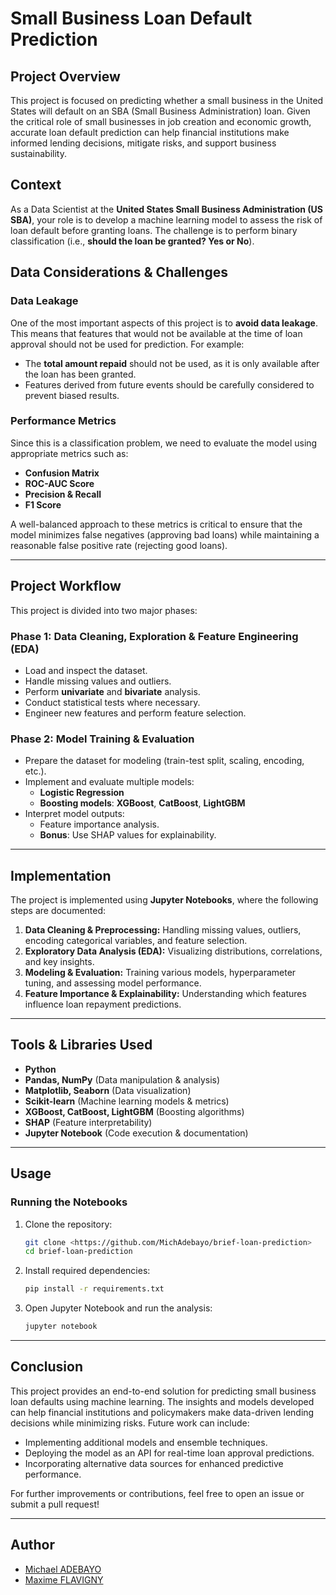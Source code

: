 # Small Business Loan Default Prediction

## Project Overview
This project is focused on predicting whether a small business in the United States will default on an SBA (Small Business Administration) loan. Given the critical role of small businesses in job creation and economic growth, accurate loan default prediction can help financial institutions make informed lending decisions, mitigate risks, and support business sustainability.

## Context
As a Data Scientist at the **United States Small Business Administration (US SBA)**, your role is to develop a machine learning model to assess the risk of loan default before granting loans. The challenge is to perform binary classification (i.e., **should the loan be granted? Yes or No**). 

## Data Considerations & Challenges

### **Data Leakage**
One of the most important aspects of this project is to **avoid data leakage**. This means that features that would not be available at the time of loan approval should not be used for prediction. For example:
- The **total amount repaid** should not be used, as it is only available after the loan has been granted.
- Features derived from future events should be carefully considered to prevent biased results.

### **Performance Metrics**
Since this is a classification problem, we need to evaluate the model using appropriate metrics such as:
- **Confusion Matrix**
- **ROC-AUC Score**
- **Precision & Recall**
- **F1 Score**

A well-balanced approach to these metrics is critical to ensure that the model minimizes false negatives (approving bad loans) while maintaining a reasonable false positive rate (rejecting good loans).

---

## Project Workflow
This project is divided into two major phases:

### **Phase 1: Data Cleaning, Exploration & Feature Engineering (EDA)**
- Load and inspect the dataset.
- Handle missing values and outliers.
- Perform **univariate** and **bivariate** analysis.
- Conduct statistical tests where necessary.
- Engineer new features and perform feature selection.

### **Phase 2: Model Training & Evaluation**
- Prepare the dataset for modeling (train-test split, scaling, encoding, etc.).
- Implement and evaluate multiple models:
  - **Logistic Regression**
  - **Boosting models**: **XGBoost**, **CatBoost**, **LightGBM**
- Interpret model outputs:
  - Feature importance analysis.
  - **Bonus**: Use SHAP values for explainability.

---

## Implementation
The project is implemented using **Jupyter Notebooks**, where the following steps are documented:
1. **Data Cleaning & Preprocessing:** Handling missing values, outliers, encoding categorical variables, and feature selection.
2. **Exploratory Data Analysis (EDA):** Visualizing distributions, correlations, and key insights.
3. **Modeling & Evaluation:** Training various models, hyperparameter tuning, and assessing model performance.
4. **Feature Importance & Explainability:** Understanding which features influence loan repayment predictions.

---

## Tools & Libraries Used
- **Python**
- **Pandas, NumPy** (Data manipulation & analysis)
- **Matplotlib, Seaborn** (Data visualization)
- **Scikit-learn** (Machine learning models & metrics)
- **XGBoost, CatBoost, LightGBM** (Boosting algorithms)
- **SHAP** (Feature interpretability)
- **Jupyter Notebook** (Code execution & documentation)

---

## Usage

### **Running the Notebooks**
1. Clone the repository:
   ```bash
   git clone <https://github.com/MichAdebayo/brief-loan-prediction>
   cd brief-loan-prediction
   ```
2. Install required dependencies:
   ```bash
   pip install -r requirements.txt
   ```
3. Open Jupyter Notebook and run the analysis:
   ```bash
   jupyter notebook
   ```

---

## Conclusion
This project provides an end-to-end solution for predicting small business loan defaults using machine learning. The insights and models developed can help financial institutions and policymakers make data-driven lending decisions while minimizing risks. Future work can include:
- Implementing additional models and ensemble techniques.
- Deploying the model as an API for real-time loan approval predictions.
- Incorporating alternative data sources for enhanced predictive performance.

For further improvements or contributions, feel free to open an issue or submit a pull request!

---

## Author
- [Michael ADEBAYO](https://github.com/MichAdebayo/)
- [Maxime FLAVIGNY](https://github.com/TheMaxfly)